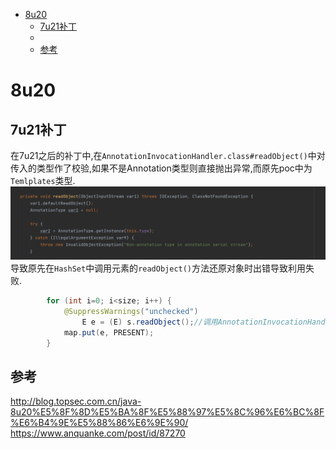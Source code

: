 - [8u20](#8u20)
  - [7u21补丁](#7u21补丁)
  - [](#)
  - [参考](#参考)
# 8u20
## 7u21补丁
在7u21之后的补丁中,在`AnnotationInvocationHandler.class#readObject()`中对传入的类型作了校验,如果不是Annotation类型则直接抛出异常,而原先poc中为`Temlplates`类型.
![](2021-12-23-23-57-46.png)
导致原先在`HashSet`中调用元素的`readObject()`方法还原对象时出错导致利用失败.
```java
        for (int i=0; i<size; i++) {
            @SuppressWarnings("unchecked")
                E e = (E) s.readObject();//调用AnnotationInvocationHandler#readObject时抛出异常.
            map.put(e, PRESENT);
        }
```
## 

## 参考
http://blog.topsec.com.cn/java-8u20%E5%8F%8D%E5%BA%8F%E5%88%97%E5%8C%96%E6%BC%8F%E6%B4%9E%E5%88%86%E6%9E%90/  
https://www.anquanke.com/post/id/87270
